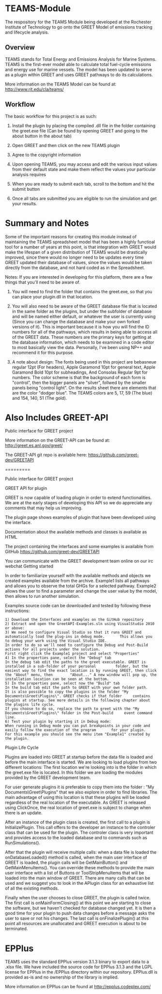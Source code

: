 TEAMS-Module
============

The respository for the TEAMS Module being developed at the Rochester Institute of Technology to go onto the GREET Model of emissions tracking and lifecycle analysis.

Overview
--------

TEAMS stands for Total Energy and Emissions Analysis for Marine Systems. TEAMS is the first-ever model able to calculate total fuel-cycle emissions and energy use for marine vessels. The model has been updated to serve as a plugin within GREET and uses GREET pathways to do its calculations.

More information on the TEAMS Model can be found at: http://www.rit.edu/cla/teams/

Workflow
--------

The basic workflow for this project is as such: 

1) Install the plugin by placing the compiled .dll file in the folder containing the greet.exe file (Can be found by opening GREET and going to the about button in the about tab)

2) Open GREET and then click on the new TEAMS plugin

3) Agree to the copyright information

4) Upon opening TEAMS, you may access and edit the various input values from their default state and make them reflect the values your particular analysis requires

5) When you are ready to submit each tab, scroll to the bottom and hit the submit button

6) Once all tabs are submitted you are eligible to run the simulation and get your results.

Summary and Notes
=========
Some of the important reasons for creating this module instead of maintaining the TEAMS spreadsheet model that has been a highly functioal tool for a number of years at this point, is that integration with GREET would make the lifespan of a given distribution of TEAMS would be drastically improved, since there would no longer need to be updates every time GREET updated their database of values, since the values would be taken directly from the database, and not hard coded as in the Spreadsheet.

Notes: If you are interested in developing for this platform, there are a few things that you'll need to be aware of.
1) You will need to find the folder that contains the greet.exe, so that you can place your plugin.dll in that location.

2) You will also need to be aware of the GREET database file that is located in the same folder as the plugins, but under the subfolder of database and will be named either default, or whatever the user is currently using (Since you can change the database and make your own forked versions of it). This is important because it is how you will find the ID numbers for all of the pathways, which results in being able to access all of the GREET data. These numbers are the primary keys for getting at the database information, which needs to be examined in a code editor to most basically view the data. Personally, I've been using NP++ and recommend it for this purpose.

3)  A note about design: The fonts being used in this project are bebasneue regular 12pt (For headers), Apple Garamond 10pt for general text, Apple Garamond Bold 10pt for subheadings, And Consolas Regular 9pt for numbers. The color scheme is that the background of each form is "control", then the bigger panels are "silver", follwed by the smaller panels being "control light". On the results sheet there are elements that are the color "dodger blue". The TEAMS colors are 5, 17, 59 (The blue) and 154, 140, 51 (The gold).  

Also Includes GREET-API
=========

Public interface for GREET project

More information on the GREET-API can be found at: http://greet.es.anl.gov/greet/

The GREET-API git repo is available here: https://github.com/greet-dev/GREETAPI

=========

Public interface for GREET project

GREET API for plugin

GREET is now capable of loading plugin in order to extend functionalities. We are at the early stages of developing this API so we do appreciate any comments that may help us improving.

The plugin page shows examples of plugin that have been developed using the interface.

Documentation about the available methods and classes is available as HTML

The project containing the interfaces and some examples is available from GitHub https://github.com/greet-dev/GREETAPI

You can communicate with the GREET development team online on our irc webchat
Getting started

In order to familiarize yourself with the available methods and objects we created examples available from the archive. Example1 lists all pathways and allows you to observe the total GHGs for a selected pathway. Example2 allows the user to find a parameter and change the user value by the model, then allows to run another simulation.

Examples source code can be downloaded and tested by following these instructions:

    1) Download the Interfaces and examples on the GitHub repository
    2) Extract and open the GreetAPI-Examples.sln using VisualStudio 2010 or above:
    3) We need to configure Visual Studio so that it runs GREET and automatically load the plug-ins in debug mode.       This allows you to debug your work using the Visual Studio IDE.
    In order to do so we'll need to configure the Debug and Post-Build actions for all projects under the solution.
    First right click the Example1 project and select "Properties"
    4) In the properties pane, select the "Debug" tab
    In the debug tab edit the paths to the greet executable. GREET is installed in a sub-folder of your personal         folder, but the easiest way to find the exact location is by running GREET, then click the "About" menu, then        "About..." A new window will pop up, the installation location can be seen at the bottom.
    5) In the properties pane, select now the "Build" tab
    In the build tab edit the path to GREET with your own folder path.
    It is also possible to copy the plugins in the folder "My Documents\Greet\Plugins\". GREET checks if that folder     contains plugins at startup. See more details in the following chapter about the plugins life cycle.
    If you choose to do so, replace the path to greet with the "My Documents\Greet\Plugins\" folder in the Post-build     event command line.
    6) Test your plugin by starting it in Debug mode:
    When running in Debug mode you can put breakpoints in your code and easily follow the execution of the program       for your plugin.
    For this example you should see the menu item "Example1" created by the plugin.

Plugin Life Cycle

Plugins are loaded into GREET at startup before the data file is loaded and before the main interface is started. We are looking to load plugins from two different locations: The first location we're looking into is the folder in which the greet.exe file is located. In this folder we are loading the modules provided by the GREET development team.

For user generate plugins it is preferable to copy them into the folder : "My Documents\Greet\Plugins\" that we also explore in order to find libraries.
The main advantage of using this location is that these plugins will be loaded regardless of the real location of the executable. As GREET is released using ClickOnce, the real location of greet.exe is subject to change when there is an update.

After an instance of the plugin class is created, the first call to a plugin is InitializePlugin. This call offers to the developer an instance to the controler class that can be used for the plugin. The controler class is very important and provides access to the loaded database and to commands such as RunSimulations().

After that the plugin will receive multiple calls: when a data file is loaded the onDatabaseLoaded() method is called, when the main user interface of GREET is loaded, the plugin calls will be GetMainButton() and GetMainMenuItems(). You can override these methods to provide the main user interface with a list of Buttons or ToolStripMenuItems that will be loaded into the main window of GREET. There are many calls that can be used and we suggest you to look in the APlugin class for an exhaustive list of all the existing methods.

Finally when the user chooses to close GREET, the plugin is called twice. The first call is onMainFormClosing() at this point we are starting to close the software, but we haven't checked for database changed yet. It is then a good time for your plugin to push data changes before a message asks the user to save or not his changes. The last call is onFinalizePlugin() at this point all resources are unallocated and GREET execution is about to be terminated. 


EPPlus
=========

TEAMS uses the standard EPPlus version 3.1.3 binary to export data to a .xlsx file. We have included the source code for EPPlus 3.1.3 and the LGPL license for EPPlus in the /EPPlus directory within our repository. EPPlus.dll is provided as-is and no ownership of the library is implied.

More information on EPPlus can be found at http://epplus.codeplex.com/
